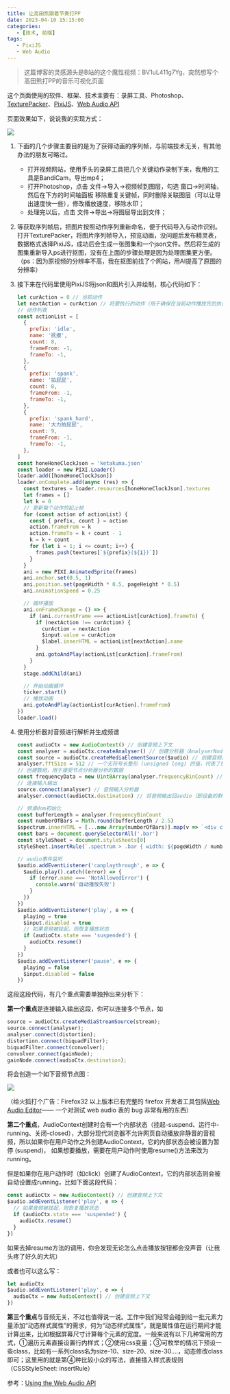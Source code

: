 ```yaml
---
title: 让高田熊跟着节奏打PP
date: 2023-04-10 15:15:00
categories:
   - [技术, 前端]
tags:
   - PixiJS
   - Web Audio
---
```


> 这篇博客的灵感源头是B站的这个魔性视频：BV1uL411g7Yg，突然想写个高田熊打PP的音乐可视化页面

这个页面使用的软件、框架、技术主要有：录屏工具、Photoshop、[TexturePacker](https://www.codeandweb.com/texturepacker)、[PixiJS](https://pixijs.com/)、[Web Audio API](https://developer.mozilla.org/en-US/docs/Web/API/Web_Audio_API/Best_practices)
<!-- more -->
页面效果如下，说说我的实现方式：

![](/images/ketakuma.gif)

1. 下面的几个步骤主要目的是为了获得动画的序列帧，与前端技术无关，有其他办法的朋友可略过。
   - 打开视频网站，使用手头的录屏工具把几个关键动作录制下来，我用的工具是BandiCam，导出mp4；
   - 打开Photoshop，点击 文件->导入->视频帧到图层，勾选 窗口->时间轴，然后在下方的时间轴面板 移除重复关键帧，同时删除关联图层（可以让导出速度快一些），修改播放速度，移除水印；
   - 处理完以后，点击 文件->导出->将图层导出到文件；
2. 等获取序列帧后，把图片按照动作序列重新命名，便于代码导入与动作识别。打开TexturePacker，将图片序列帧导入，预览动画，没问题后发布精灵表，数据格式选择PixiJS，成功后会生成一张图集和一个json文件。然后将生成的图集重新导入ps进行抠图，没有在上面的步骤处理是因为处理图集更方便。（ps：因为原视频的分辨率不高，我在抠图前找了个网站，用AI提高了原图的分辨率）
3. 接下来在代码里使用PixiJS将json和图片引入并绘制，核心代码如下：

   ```javascript
   let curAction = 0 // 当前动作
   let nextAction = curAction // 将要执行的动作（用于确保在当前动作播放完后执行）
   // 动作列表
   const actionList = [
     {
       prefix: 'idle',
       name: '抚摸',
       count: 8,
       frameFrom: -1,
       frameTo: -1,
     },
     {
       prefix: 'spank',
       name: '拍屁屁',
       count: 8,
       frameFrom: -1,
       frameTo: -1,
     },
     {
       prefix: 'spank_hard',
       name: '大力拍屁屁',
       count: 9,
       frameFrom: -1,
       frameTo: -1,
     },
   ]
   const honeHoneClockJson = 'ketakuma.json'
   const loader = new PIXI.Loader()
   loader.add([honeHoneClockJson])
   loader.onComplete.add(async (res) => {
     const textures = loader.resources[honeHoneClockJson].textures
     let frames = []
     let k = 0
     // 更新每个动作的起止帧
     for (const action of actionList) {
       const { prefix, count } = action
       action.frameFrom = k
       action.frameTo = k + count - 1
       k = k + count
       for (let i = 1; i <= count; i++) {
         frames.push(textures[`${prefix}(${i})`])
       }
     }
     ani = new PIXI.AnimatedSprite(frames)
     ani.anchor.set(0.5, 1)
     ani.position.set(pageWidth * 0.5, pageHeight * 0.5)
     ani.animationSpeed = 0.25
   
     // 循环播放
     ani.onFrameChange = () => {
       if (ani.currentFrame === actionList[curAction].frameTo) {
         if (nextAction !== curAction) {
           curAction = nextAction
           $input.value = curAction
           $label.innerHTML = actionList[nextAction].name
         }
         ani.gotoAndPlay(actionList[curAction].frameFrom)
       }
     }
     stage.addChild(ani)
   
     // 开始动画循环
     ticker.start()
     // 播放动画
     ani.gotoAndPlay(actionList[curAction].frameFrom)
   })
   loader.load()
   ```

4. 使用分析器对音频进行解析并生成频谱
   ```javascript
   const audioCtx = new AudioContext() // 创建音频上下文
   const analyser = audioCtx.createAnalyser() // 创建分析器（AnalyserNode）节点
   const source = audioCtx.createMediaElementSource($audio) // 创建音频源节点
   analyser.fftSize = 512 // 一个无符号长整形 (unsigned long) 的值，代表了快速傅里叶变换(分析器)的窗口大小
   // 创建数组，用于接受节点分析器分析的数据
   const frequencyData = new Uint8Array(analyser.frequencyBinCount) // 这里并不是声明一个普通数组，而是需要声明一个无符号的八位整数，刚好是一个字节。并且数组长度需要刚好等于频谱图横坐标长度
   // 连接输入输出
   source.connect(analyser) // 音频输入分析器
   analyser.connect(audioCtx.destination) // 将音频输出回audio（即设备的默认输出）
   
   // 频谱dom初始化
   const bufferLength = analyser.frequencyBinCount
   const numberOfBars = Math.round(bufferLength / 2.5)
   $spectrum.innerHTML = [...new Array(numberOfBars)].map(v => `<div class="bar"></div>`).join('')
   const bars = document.querySelectorAll('.bar')
   const styleSheet = document.styleSheets[0]
   styleSheet.insertRule(`.spectrum > .bar { width: ${pageWidth / numberOfBars * 0.6}px }`, styleSheet.cssRules.length)
   
   // audio事件监听
   $audio.addEventListener('canplaythrough', e => {
     $audio.play().catch((error) => {
       if (error.name === 'NotAllowedError') {
         console.warn('自动播放失败')
       }
     })
   })
   $audio.addEventListener('play', e => {
     playing = true
     $input.disabled = true
     // 如果音频被挂起，则恢复播放状态
     if (audioCtx.state === 'suspended') {
       audioCtx.resume()
     }
   })
   $audio.addEventListener('pause', e => {
     playing = false
     $input.disabled = false
   })
   ```

这段这段代码，有几个重点需要单独拎出来分析下：

**第一个重点**是连接输入输出这段，你可以连接多个节点，如
```javascript
source = audioCtx.createMediaStreamSource(stream);
source.connect(analyser);
analyser.connect(distortion);
distortion.connect(biquadFilter);
biquadFilter.connect(convolver);
convolver.connect(gainNode);
gainNode.connect(audioCtx.destination);
```

将会创造一个如下音频节点图：

![](/images/ketakuma-2.png)

（给火狐打个广告：Firefox32 以上版本已有完整的 firefox 开发者工具包括[Web Audio Editor](https://firefox-source-docs.mozilla.org/devtools-user/web_audio_editor/index.html)—— 一个对测试 web audio 表的 bug 非常有用的东西）

**第二个重点**，AudioContext创建时会有一个内部状态（挂起-suspend、运行中-running、关闭-closed），大部分现代浏览器不允许网页自动播放非静音的音视频，所以如果你在用户动作之外创建AudioContext，它的内部状态会被设置为暂停 (suspend)， 如果想要播放，需要在用户动作时使用resume()方法来改为running。

但是如果你在用户动作时（如click）创建了AudioContext，它的内部状态则会被自动设置成running，比如下面这段代码：

```javascript
const audioCtx = new AudioContext() // 创建音频上下文
$audio.addEventListener('play', e => {
  // 如果音频被挂起，则恢复播放状态
  if (audioCtx.state === 'suspended') {
    audioCtx.resume()
  }
})
```

如果去掉resume方法的调用，你会发现无论怎么点击播放按钮都会没声音（让我头疼了好久的大坑）

或者也可以这么写：

```javascript
let audioCtx
$audio.addEventListener('play', e => {
  audioCtx = new AudioContext() // 创建音频上下文
})
```

**第三个重点**与音频无关，不过也值得说一说。工作中我们经常会碰到给一批元素力量添加“动态样式属性”的需求，何为“动态样式属性”，就是属性值在运行期间才能计算出来，比如根据屏幕尺寸计算每个元素的宽度。一般来说有以下几种常用的方式，①遍历元素直接设置行内样式；②使用css变量；③可枚举的情况下预设一些class，比如有一系列class名为size-10、size-20、size-30....，动态修改class即可；这里用的就是第④种比较小众的写法，直接插入样式表规则（CSSStyleSheet: insertRule）

参考：[Using the Web Audio API](https://developer.mozilla.org/en-US/docs/Web/API/Web_Audio_API/Using_Web_Audio_API)